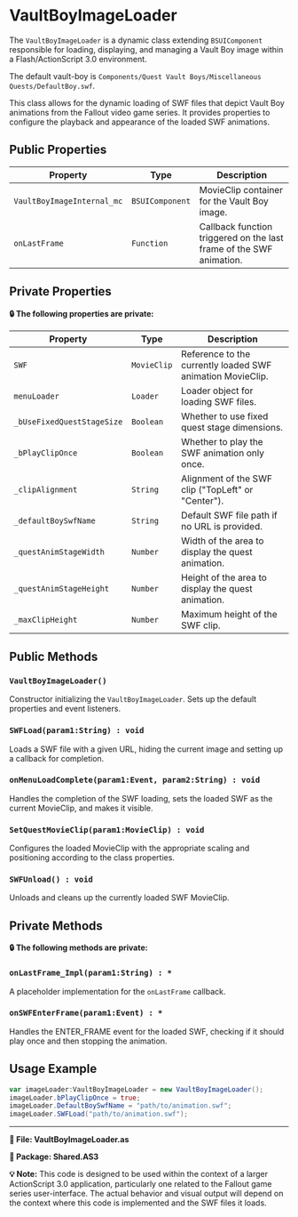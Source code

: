 # VaultBoyImageLoader
The `VaultBoyImageLoader` is a dynamic class extending `BSUIComponent` responsible for loading, displaying, and managing a Vault Boy image within a Flash/ActionScript 3.0 environment.

The default vault-boy is `Components/Quest Vault Boys/Miscellaneous Quests/DefaultBoy.swf`.

This class allows for the dynamic loading of SWF files that depict Vault Boy animations from the Fallout video game series.
It provides properties to configure the playback and appearance of the loaded SWF animations.

## Public Properties

| Property | Type | Description |
|----------|------|-------------|
| `VaultBoyImageInternal_mc` | `BSUIComponent` | MovieClip container for the Vault Boy image. |
| `onLastFrame` | `Function` | Callback function triggered on the last frame of the SWF animation. |

## Private Properties

**🔒 The following properties are private:**

| Property | Type | Description |
|----------|------|-------------|
| `SWF` | `MovieClip` | Reference to the currently loaded SWF animation MovieClip. |
| `menuLoader` | `Loader` | Loader object for loading SWF files. |
| `_bUseFixedQuestStageSize` | `Boolean` | Whether to use fixed quest stage dimensions. |
| `_bPlayClipOnce` | `Boolean` | Whether to play the SWF animation only once. |
| `_clipAlignment` | `String` | Alignment of the SWF clip ("TopLeft" or "Center"). |
| `_defaultBoySwfName` | `String` | Default SWF file path if no URL is provided. |
| `_questAnimStageWidth` | `Number` | Width of the area to display the quest animation. |
| `_questAnimStageHeight` | `Number` | Height of the area to display the quest animation. |
| `_maxClipHeight` | `Number` | Maximum height of the SWF clip. |

## Public Methods

### `VaultBoyImageLoader()`
Constructor initializing the `VaultBoyImageLoader`. Sets up the default properties and event listeners.

### `SWFLoad(param1:String) : void`
Loads a SWF file with a given URL, hiding the current image and setting up a callback for completion.

### `onMenuLoadComplete(param1:Event, param2:String) : void`
Handles the completion of the SWF loading, sets the loaded SWF as the current MovieClip, and makes it visible.

### `SetQuestMovieClip(param1:MovieClip) : void`
Configures the loaded MovieClip with the appropriate scaling and positioning according to the class properties.

### `SWFUnload() : void`
Unloads and cleans up the currently loaded SWF MovieClip.

## Private Methods

**🔒 The following methods are private:**

### `onLastFrame_Impl(param1:String) : *`
A placeholder implementation for the `onLastFrame` callback.

### `onSWFEnterFrame(param1:Event) : *`
Handles the ENTER_FRAME event for the loaded SWF, checking if it should play once and then stopping the animation.

## Usage Example

```actionscript
var imageLoader:VaultBoyImageLoader = new VaultBoyImageLoader();
imageLoader.bPlayClipOnce = true;
imageLoader.DefaultBoySwfName = "path/to/animation.swf";
imageLoader.SWFLoad("path/to/animation.swf");
```

---

**📂 File: VaultBoyImageLoader.as**

**🔧 Package: Shared.AS3**

**💡 Note:** This code is designed to be used within the context of a larger ActionScript 3.0 application, particularly one related to the Fallout game series user-interface.
The actual behavior and visual output will depend on the context where this code is implemented and the SWF files it loads.
